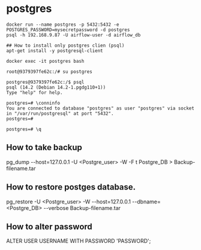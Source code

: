 # postgres

```
docker run --name postgres -p 5432:5432 -e POSTGRES_PASSWORD=mysecretpassword -d postgres
psql -h 192.168.9.87 -U airflow-user -d airflow_db

## How to install only postgres clien (psql)
apt-get install -y postgresql-client

docker exec -it postgres bash

root@9379397fe62c:/# su postgres

postgres@9379397fe62c:/$ psql
psql (14.2 (Debian 14.2-1.pgdg110+1))
Type "help" for help.

postgres=# \conninfo
You are connected to database "postgres" as user "postgres" via socket in "/var/run/postgresql" at port "5432".
postgres=#

postgres=# \q
```
## How to take backup
pg_dump --host=127.0.0.1 -U <Postgre_user> -W -F t Postgre_DB > Backup-filename.tar


## How to restore postges database.
pg_restore -U <Postgre_user> -W --host=127.0.0.1 --dbname=<Postgre_DB> --verbose Backup-filename.tar

## How to alter password
ALTER USER USERNAME WITH PASSWORD 'PASSWORD';
